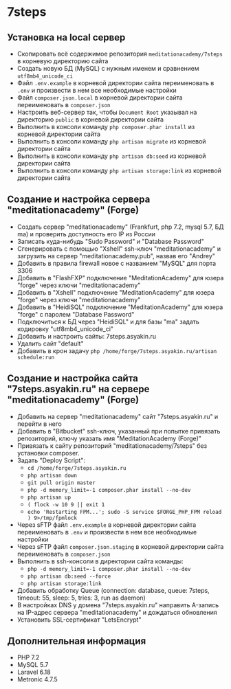 # 7steps

## Установка на local сервер

* Скопировать всё содержимое репозитория `meditationacademy/7steps` в корневую директорию сайта
* Создать новую БД (MySQL) с нужным именем и сравнением `utf8mb4_unicode_ci`
* Файл `.env.example` в корневой директории сайта переименовать в `.env` и произвести в нем все необходимые настройки
* Файл `composer.json.local` в корневой директории сайта переименовать в `composer.json`
* Настроить веб-сервер так, чтобы `Document Root` указывал на директорию `public` в корневой директории сайта
* Выполнить в консоли команду `php composer.phar install` из корневой директории сайта
* Выполнить в консоли команду `php artisan migrate` из корневой директории сайта
* Выполнить в консоли команду `php artisan db:seed` из корневой директории сайта
* Выполнить в консоли команду `php artisan storage:link` из корневой директории сайта

## Создание и настройка сервера "meditationacademy" (Forge)

* Создать сервер "meditationacademy" (Frankfurt, php 7.2, mysql 5.7, БД ma) и проверить доступность его IP из России
* Записать куда-нибудь "Sudo Password" и "Database Password"
* Сгенерировать с помощью "Xshell" ssh-ключ "meditationacademy" и загрузить на сервер "meditationacademy.pub", назвав его "Andrey"
* Добавить в правила firewall новое с названием "MySQL" для порта 3306
* Добавить в "FlashFXP" подключение "MeditationAcademy" для юзера "forge" через ключи "meditationacademy"
* Добавить в "Xshell" подключение "MeditationAcademy" для юзера "forge" через ключи "meditationacademy"
* Добавить в "HeidiSQL" подключение "MeditationAcademy" для юзера "forge" с паролем "Database Password"
* Подключиться к БД через "HeidiSQL" и для базы "ma" задать кодировку "utf8mb4_unicode_ci"
* Добавить и настроить сайты: 7steps.asyakin.ru
* Удалить сайт "default"
* Добавить в крон задачу `php /home/forge/7steps.asyakin.ru/artisan schedule:run`

## Создание и настройка сайта "7steps.asyakin.ru" на сервере "meditationacademy" (Forge)

* Добавить на сервер "meditationacademy" сайт "7steps.asyakin.ru" и перейти в него
* Добавить в "Bitbucket" ssh-ключ, указанный при попытке привязать репозиторий, ключу указать имя "MeditationAcademy (Forge)"
* Привязать к сайту репозиторий "meditationacademy/7steps" без установки composer.
* Задать "Deploy Script":
    * `cd /home/forge/7steps.asyakin.ru`
    * `php artisan down`
    * `git pull origin master`
    * `php -d memory_limit=-1 composer.phar install --no-dev`
    * `php artisan up`
    * `( flock -w 10 9 || exit 1`
    * `echo 'Restarting FPM...'; sudo -S service $FORGE_PHP_FPM reload ) 9>/tmp/fpmlock`
* Через sFTP файл `.env.example` в корневой директории сайта переименовать в `.env` и произвести в нем все необходимые настройки
* Через sFTP файл `composer.json.staging` в корневой директории сайта переименовать в `composer.json`
* Выполнить в ssh-консоли в директории сайта команды: 
    * `php -d memory_limit=-1 composer.phar install --no-dev`
    * `php artisan db:seed --force`
    * `php artisan storage:link`
* Добавить обработку Queue (connection: database, queue: 7steps, timeout: 55, sleep: 5, tries: 3, run as daemon)
* В настройках DNS у домена "7steps.asyakin.ru" направить A-запись на IP-адрес сервера "meditationacademy" и дождаться обновления
* Установить SSL-сертификат "LetsEncrypt"

## Дополнительная информация

* PHP 7.2
* MySQL 5.7
* Laravel 6.18
* Metronic 4.7.5

